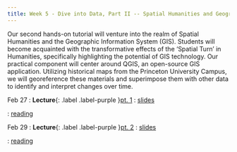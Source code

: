 ```yaml
---
title: Week 5 - Dive into Data, Part II -- Spatial Humanities and Geographic Information System
---
```


Our second hands-on tutorial will venture into the realm of Spatial Humanities and the Geographic Information System (GIS). Students will become acquainted with the transformative effects of the ‘Spatial Turn’ in Humanities, specifically highlighting the potential of GIS technology. Our practical component will center around QGIS, an open-source GIS application. Utilizing historical maps from the Princeton University Campus, we will georeference these materials and superimpose them with other data to identify and interpret changes over time.

Feb 27
: **Lecture**{: .label .label-purple }[pt. 1](#)
  : [slides](https://registrar.princeton.edu/course-offerings/course-details?term=1244&courseid=013536)

  : [reading](https://registrar.princeton.edu/course-offerings/course-details?term=1244&courseid=013536)

Feb 29
: **Lecture**{: .label .label-purple }[pt. 2](#)
  : [slides](https://registrar.princeton.edu/course-offerings/course-details?term=1244&courseid=013536)
  
  : [reading](https://registrar.princeton.edu/course-offerings/course-details?term=1244&courseid=013536)
